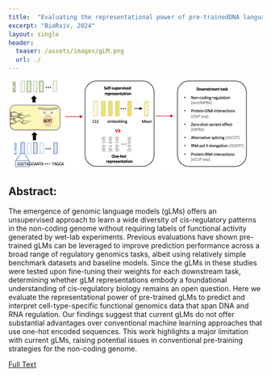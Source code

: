 ```yaml
---
title:  "Evaluating the representational power of pre-trainedDNA language models for regulatory genomics"
excerpt: "BioRxiv, 2024"
layout: single
header:
  teaser: /assets/images/gLM.png
  url: ./
---
```


![Image from news and views.](/assets/images/gLM.png)

## Abstract:
The emergence of genomic language models (gLMs) offers an unsupervised approach to learn a wide diversity of cis-regulatory
patterns in the non-coding genome without requiring labels of functional activity generated by wet-lab experiments. Previous
evaluations have shown pre-trained gLMs can be leveraged to improve prediction performance across a broad range of
regulatory genomics tasks, albeit using relatively simple benchmark datasets and baseline models. Since the gLMs in these
studies were tested upon fine-tuning their weights for each downstream task, determining whether gLM representations embody
a foundational understanding of cis-regulatory biology remains an open question. Here we evaluate the representational power
of pre-trained gLMs to predict and interpret cell-type-specific functional genomics data that span DNA and RNA regulation.
Our findings suggest that current gLMs do not offer substantial advantages over conventional machine learning approaches
that use one-hot encoded sequences. This work highlights a major limitation with current gLMs, raising potential issues in
conventional pre-training strategies for the non-coding genome.

[Full Text](./)
